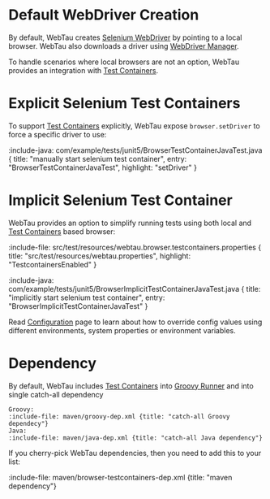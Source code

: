 # Default WebDriver Creation

By default, WebTau creates [Selenium WebDriver](https://www.selenium.dev) by pointing to a local browser. WebTau also downloads a driver using [WebDriver Manager](https://github.com/bonigarcia/webdrivermanager).

To handle scenarios where local browsers are not an option, WebTau provides an integration with [Test Containers](https://www.testcontainers.org).

# Explicit Selenium Test Containers

To support [Test Containers](https://www.testcontainers.org) explicitly, WebTau expose `browser.setDriver` to force a specific driver to use: 

:include-java: com/example/tests/junit5/BrowserTestContainerJavaTest.java {
  title: "manually start selenium test container",
  entry: "BrowserTestContainerJavaTest",
  highlight: "setDriver"
}

# Implicit Selenium Test Container

WebTau provides an option to simplify running tests using both local and [Test Containers](https://www.testcontainers.org) based browser:

:include-file: src/test/resources/webtau.browser.testcontainers.properties {
  title: "src/test/resources/webtau.properties",
  highlight: "TestcontainersEnabled"
}

:include-java: com/example/tests/junit5/BrowserImplicitTestContainerJavaTest.java {
  title: "implicitly start selenium test container",
  entry: "BrowserImplicitTestContainerJavaTest"
}

Read [Configuration](getting-started/configuration) page to learn about how to override config values using different environments, system properties or environment variables.

# Dependency

By default, WebTau includes [Test Containers](https://www.testcontainers.org) into [Groovy Runner](groovy-standalone-runner/introduction) and into single catch-all dependency

```tabs
Groovy: 
:include-file: maven/groovy-dep.xml {title: "catch-all Groovy dependecy"}
Java: 
:include-file: maven/java-dep.xml {title: "catch-all Java dependency"}
```

If you cherry-pick WebTau dependencies, then you need to add this to your list:

:include-file: maven/browser-testcontainers-dep.xml {title: "maven dependency"}
